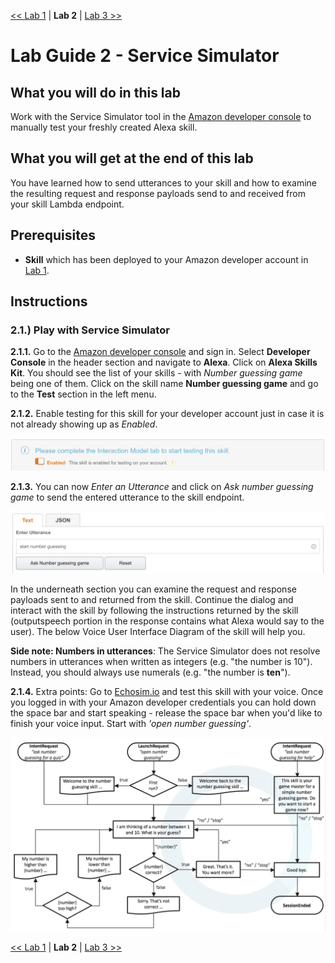 [<< Lab 1](lab01.md) | **Lab 2** | [Lab 3 >>](lab03.md)

# Lab Guide 2 - Service Simulator

## **What you will do in this lab**
Work with the Service Simulator tool in the [Amazon developer console](https://developer.amazon.com/) to manually test your freshly created Alexa skill.

## **What you will get at the end of this lab**
You have learned how to send utterances to your skill and how to examine the resulting request and response payloads send to and received from your skill Lambda endpoint.

## **Prerequisites**

- **Skill** which has been deployed to your Amazon developer account in [Lab 1](lab01.md).

## **Instructions**

### **2.1.) Play with Service Simulator** 

**2.1.1.** Go to the [Amazon developer console](https://developer.amazon.com/) and sign in. Select __Developer Console__ in the header section and navigate to __Alexa__. Click on __Alexa Skills Kit__. You should see the list of your skills - with _Number guessing game_ being one of them.
Click on the skill name __Number guessing game__ and go to the __Test__ section in the left menu. 

**2.1.2.** Enable testing for this skill for your developer account just in case it is not already showing up as _Enabled_.

![](img/lab02-screen02.png)

**2.1.3.** You can now _Enter an Utterance_ and click on _Ask number guessing game_ to send the entered utterance to the skill endpoint.

![](img/lab02-screen01.png)

In the underneath section you can examine the request and response payloads sent to and returned from the skill. Continue the dialog and interact with the skill by following the instructions returned by the skill (outputspeech portion in the response contains what Alexa would say to the user). The below Voice User Interface Diagram of the skill will help you.

__Side note: Numbers in utterances__: The Service Simulator does not resolve numbers in utterances when written as integers (e.g. "the number is 10"). Instead, you should always use numerals (e.g. "the number is **ten**").

**2.1.4.** Extra points: Go to [Echosim.io](https://echosim.io) and test this skill with your voice. Once you
logged in with your Amazon developer credentials you can hold down the space bar and start speaking - release the space bar when you'd like to finish your voice input. Start with _'open number guessing'_.

![](../assets/vui.png)

[<< Lab 1](lab01.md) | **Lab 2** | [Lab 3 >>](lab03.md)